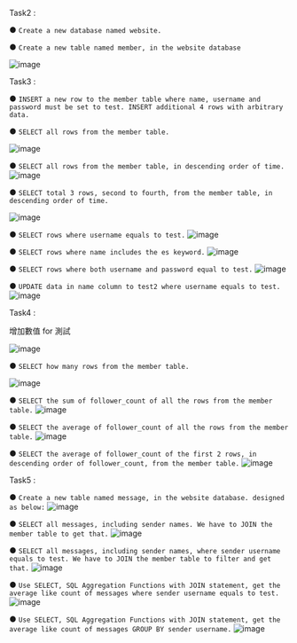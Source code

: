 Task2 : 

●  `Create a new database named website.`

●  `Create a new table named member, in the website database`
   
![image](https://github.com/chiwenling/wehelp_one/blob/c2af7825e83e383d5abba03662906f78743546fa/week5/2.png)


Task3 :

● `INSERT a new row to the member table where name, username and password must be set to test. INSERT additional 4 rows with arbitrary data.`

● `SELECT all rows from the member table.`

![image](https://github.com/chiwenling/wehelp_one/blob/ecb132cb12db3930619844985611a46e089b17fe/week5/3-1%20%26%203-2.png)

● `SELECT all rows from the member table, in descending order of time.`
![image](https://github.com/chiwenling/wehelp_one/blob/6131e7dbde6477159ce23fe3928ff10a5a031c44/week5/3-3.png)

● `SELECT total 3 rows, second to fourth, from the member table, in descending order
of time.`

![image](https://github.com/chiwenling/wehelp_one/blob/6131e7dbde6477159ce23fe3928ff10a5a031c44/week5/3-4.png)

● `SELECT rows where username equals to test.`
![image](https://github.com/chiwenling/wehelp_one/blob/6131e7dbde6477159ce23fe3928ff10a5a031c44/week5/3-5.png)

● `SELECT rows where name includes the es keyword.`
![image](https://github.com/chiwenling/wehelp_one/blob/6131e7dbde6477159ce23fe3928ff10a5a031c44/week5/3-6.png)


● `SELECT rows where both username and password equal to test.`
![image](https://github.com/chiwenling/wehelp_one/blob/6131e7dbde6477159ce23fe3928ff10a5a031c44/week5/3-7.png)

● `UPDATE data in name column to test2 where username equals to test.`
![image](https://github.com/chiwenling/wehelp_one/blob/6131e7dbde6477159ce23fe3928ff10a5a031c44/week5/3-8.png)


Task4 :

增加數值 for 測試

![image](https://github.com/chiwenling/wehelp_one/blob/6131e7dbde6477159ce23fe3928ff10a5a031c44/week5/4-0.png
)

● `SELECT how many rows from the member table.`
 
![image](https://github.com/chiwenling/wehelp_one/blob/6131e7dbde6477159ce23fe3928ff10a5a031c44/week5/4-1.png)

● `SELECT the sum of follower_count of all the rows from the member table.`
![image](https://github.com/chiwenling/wehelp_one/blob/6131e7dbde6477159ce23fe3928ff10a5a031c44/week5/4-2.png)

● `SELECT the average of follower_count of all the rows from the member table.`
![image](https://github.com/chiwenling/wehelp_one/blob/6131e7dbde6477159ce23fe3928ff10a5a031c44/week5/4-3.png)

● `SELECT the average of follower_count of the first 2 rows, in descending order of
follower_count, from the member table.`
![image](https://github.com/chiwenling/wehelp_one/blob/6131e7dbde6477159ce23fe3928ff10a5a031c44/week5/4-4.png)

Task5 :

● `Create a new table named message, in the website database. designed as below:`
![image](https://github.com/chiwenling/wehelp_one/blob/6131e7dbde6477159ce23fe3928ff10a5a031c44/week5/5-1.png)

● `SELECT all messages, including sender names. We have to JOIN the member table to get that.`
![image](https://github.com/chiwenling/wehelp_one/blob/6131e7dbde6477159ce23fe3928ff10a5a031c44/week5/5-2.png)

● `SELECT all messages, including sender names, where sender username equals to test. We have to JOIN the member table to filter and get that.`
![image](https://github.com/chiwenling/wehelp_one/blob/6131e7dbde6477159ce23fe3928ff10a5a031c44/week5/5-3.png)

● `Use SELECT, SQL Aggregation Functions with JOIN statement, get the average like count of messages where sender username equals to test.`
![image](https://github.com/chiwenling/wehelp_one/blob/6131e7dbde6477159ce23fe3928ff10a5a031c44/week5/5-4.png)

● `Use SELECT, SQL Aggregation Functions with JOIN statement, get the average like count of messages GROUP BY sender username.`
![image](https://github.com/chiwenling/wehelp_one/blob/0d0c8e84f2628af39f7a08dd3e12c49519a4cd7d/week5/5-5.png)
